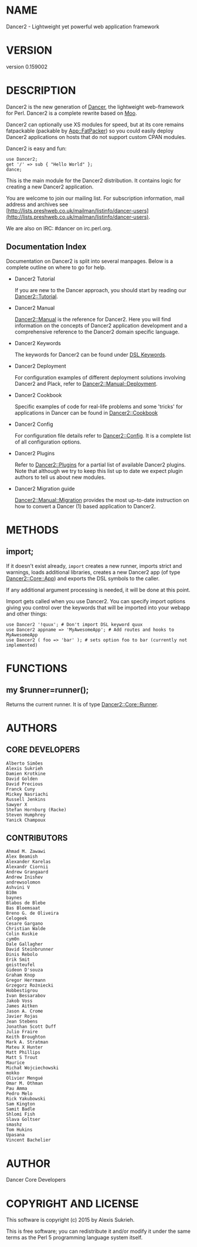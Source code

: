 # NAME

Dancer2 - Lightweight yet powerful web application framework

# VERSION

version 0.159002

# DESCRIPTION

Dancer2 is the new generation of [Dancer](https://metacpan.org/pod/Dancer), the lightweight web-framework for
Perl. Dancer2 is a complete rewrite based on [Moo](https://metacpan.org/pod/Moo).

Dancer2 can optionally use XS modules for speed, but at its core remains
fatpackable (packable by [App::FatPacker](https://metacpan.org/pod/App::FatPacker)) so you could easily deploy Dancer2
applications on hosts that do not support custom CPAN modules.

Dancer2 is easy and fun:

    use Dancer2;
    get '/' => sub { "Hello World" };
    dance;

This is the main module for the Dancer2 distribution. It contains logic for
creating a new Dancer2 application.

You are welcome to join our mailing list.
For subscription information, mail address and archives see
[http://lists.preshweb.co.uk/mailman/listinfo/dancer-users](http://lists.preshweb.co.uk/mailman/listinfo/dancer-users).

We are also on IRC: #dancer on irc.perl.org.

## Documentation Index

Documentation on Dancer2 is split into several manpages. Below is a
complete outline on where to go for help.

- Dancer2 Tutorial

    If you are new to the Dancer approach, you should start by reading
    our [Dancer2::Tutorial](https://metacpan.org/pod/Dancer2::Tutorial).

- Dancer2 Manual

    [Dancer2::Manual](https://metacpan.org/pod/Dancer2::Manual) is the reference for Dancer2. Here you will find
    information on the concepts of Dancer2 application development and
    a comprehensive reference to the Dancer2 domain specific
    language.

- Dancer2 Keywords

    The keywords for Dancer2 can be found under [DSL Keywords](https://metacpan.org/pod/Dancer2::Manual#DSL-KEYWORDS).

- Dancer2 Deployment

    For configuration examples of different deployment solutions involving
    Dancer2 and Plack, refer to [Dancer2::Manual::Deployment](https://metacpan.org/pod/Dancer2::Manual::Deployment).

- Dancer2 Cookbook

    Specific examples of code for real-life problems and some 'tricks' for
    applications in Dancer can be found in [Dancer2::Cookbook](https://metacpan.org/pod/Dancer2::Cookbook)

- Dancer2 Config

    For configuration file details refer to [Dancer2::Config](https://metacpan.org/pod/Dancer2::Config). It is a
    complete list of all configuration options.

- Dancer2 Plugins

    Refer to [Dancer2::Plugins](https://metacpan.org/pod/Dancer2::Plugins) for a partial list of available Dancer2
    plugins. Note that although we try to keep this list up to date we
    expect plugin authors to tell us about new modules.

- Dancer2 Migration guide

    [Dancer2::Manual::Migration](https://metacpan.org/pod/Dancer2::Manual::Migration) provides the most up-to-date instruction on
    how to convert a Dancer (1) based application to Dancer2.

# METHODS

## import;

If it doesn't exist already, `import` creates a new runner, imports strict
and warnings, loads additional libraries, creates a new Dancer2 app (of type
[Dancer2::Core::App](https://metacpan.org/pod/Dancer2::Core::App)) and exports the DSL symbols to the caller.

If any additional argument processing is needed, it will be done at this point.

Import gets called when you use Dancer2. You can specify import options giving
you control over the keywords that will be imported into your webapp and other
things:

    use Dancer2 '!quux'; # Don't import DSL keyword quux
    use Dancer2 appname => 'MyAwesomeApp'; # Add routes and hooks to MyAwesomeApp
    use Dancer2 ( foo => 'bar' ); # sets option foo to bar (currently not implemented)

# FUNCTIONS

## my $runner=runner();

Returns the current runner. It is of type [Dancer2::Core::Runner](https://metacpan.org/pod/Dancer2::Core::Runner).

# AUTHORS

## CORE DEVELOPERS

    Alberto Simões
    Alexis Sukrieh
    Damien Krotkine
    David Golden
    David Precious
    Franck Cuny
    Mickey Nasriachi
    Russell Jenkins
    Sawyer X
    Stefan Hornburg (Racke)
    Steven Humphrey
    Yanick Champoux

## CONTRIBUTORS

    Ahmad M. Zawawi
    Alex Beamish
    Alexander Karelas
    Alexandr Ciornii
    Andrew Grangaard
    Andrew Inishev
    andrewsolomon
    Ashvini V
    B10m
    baynes
    Blabos de Blebe
    Bas Bloemsaat
    Breno G. de Oliveira
    Celogeek
    Cesare Gargano
    Christian Walde
    Colin Kuskie
    cym0n
    Dale Gallagher
    David Steinbrunner
    Dinis Rebolo
    Erik Smit
    geistteufel
    Gideon D'souza
    Graham Knop
    Gregor Herrmann
    Grzegorz Rożniecki
    Hobbestigrou
    Ivan Bessarabov
    Jakob Voss
    James Aitken
    Jason A. Crome
    Javier Rojas
    Jean Stebens
    Jonathan Scott Duff
    Julio Fraire
    Keith Broughton
    Mark A. Stratman
    Mateu X Hunter
    Matt Phillips
    Matt S Trout
    Maurice
    Michał Wojciechowski
    mokko
    Olivier Mengué
    Omar M. Othman
    Pau Amma
    Pedro Melo
    Rick Yakubowski
    Sam Kington
    Samit Badle
    Shlomi Fish
    Slava Goltser
    smashz
    Tom Hukins
    Upasana
    Vincent Bachelier

# AUTHOR

Dancer Core Developers

# COPYRIGHT AND LICENSE

This software is copyright (c) 2015 by Alexis Sukrieh.

This is free software; you can redistribute it and/or modify it under
the same terms as the Perl 5 programming language system itself.
